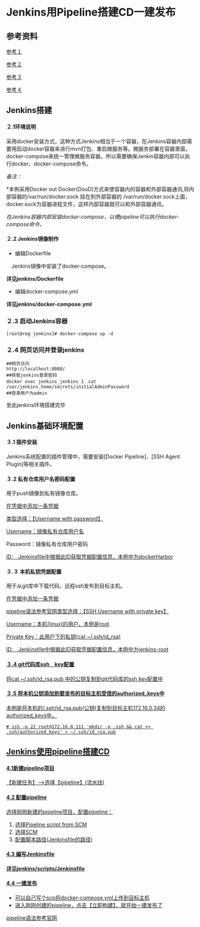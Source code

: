 # Jenkins用Pipeline搭建CD一建发布

## 参考资料

[参考１](https://jenkins.io/doc/tutorials/build-a-java-app-with-maven/)

[参考２](https://liatrio.com/building-docker-jenkins-pipelines/)

[参考３](https://code-maze.com/ci-jenkins-docker/)

[参考４](https://jenkins.io/doc/book/pipeline/docker/#using-multiple-containers)



## Jenkins搭建

#### ２.1环境说明

采用docker安装方式，这种方式Jenkins相当于一个容器，在Jenkins容器内部需要用启动docker容器来进行mvn打包、重启微服务等。微服务部署在容器里面，docker-compose来统一管理微服务容器，所以需要确保Jenkin容器内部可以执行docker、docker-compose命令。

*备注：*

*本例采用Docker out Docker(DouD)方式来使容器内的容器和外部容器通讯,将内部容器的/var/run/docker.sock 挂在到外部容器的 /var/run/docker.sock上面，docker.sock为容器进程文件，这样内部容器就可以和外部容器通讯。

*在Jenkins容器内部安装docker-compose，以便pipeline可以执行docker-compose命令。*

#### ２.2 Jenkins镜像制作

- 编辑Dockerfile

　Jenkins镜像中安装了docker-compose。

**详见jenkins/Dockerfile**

- 编辑docker-compose.yml

**详见jenkins/docker-compose.yml**

### ２.3 启动Jenkins容器

```
[root@reg jenkins]# docker-compose up -d
```

### ２.4 网页访问并登录jenkins

```
##网页访问
http://localhost:8080/
##获取jenkins登录密码
docker exec jenkins_jenkins_1　cat /var/jenkins_home/secrets/initialAdminPassword
##登录用户为admin
```

至此jenkins环境搭建完毕

## Jenkins基础环境配置

#### ３.1 插件安装

Jenkins系统配置的插件管理中，需要安装[Docker Pipeline]、[SSH Agent Plugin]等相关插件。

#### ３.2 私有仓库用户名密码配置

用于push镜像到私有镜像仓库。

<u>在凭据中添加一条凭据</u>

<u>类型选择：【Username with password】</u>

<u>Username：镜像私有仓库用户名</u>

Password：镜像私有仓库用户密码	

<u>ID:　Jenkinsfile中根据此ID获取凭据配置信息，本例中为dockerHarbor</u>

#### ３.３ 本机私钥凭据配置

用于从git库中下载代码、远程ssh发布到目标主机。

<u>在凭据中添加一条凭据</u>

<u>pipeline语法参考官网类型选择：【SSH Username with private key】</u>

<u>Username：本机(linux)的用户，本例是root</u>

<u>Private Key：此用户下的私钥(cat ~/.ssh/id_rsa)</u>

<u>ID:　Jenkinsfile中根据此ID获取凭据配置信息，本例中为jenkins-root

#### ３.4 git代码库ssh　key配置

将cat ~/.ssh/id_rsa.pub 中的公钥复制到git代码库的ssh key配置中

#### ３.5 将本机公钥添加到要发布的目标主机受信的authorized_keys中

本例是将本机的/.ssh/id_rsa.pub(公钥)复制到目标主机172.16.0.34的authorized_keys中。

```
# ssh -p 22 root@172.16.0.111 'mkdir -p .ssh && cat >> .ssh/authorized_keys' < ~/.ssh/id_rsa.pub
```

## Jenkins使用pipeline搭建CD

#### 4.1新建pipeline项目

【新建任务】-->选择【pipeline】(流水线)

#### 4.2 配置pipeline

选择刚刚新建的pipeline项目，配置pipeline：

1. 选择Pipeline script from SCM
2. 选择SCM
3. 配置脚本路径(Jenkinsfile的路径)

#### 4.3 编写Jenkinsfile

**详见jenkins/scripts/Jenkinsfile**

#### 4.4 一建发布

- 可以自己写个scp将docker-compose.yml上传到目标主机
- 进入刚刚创建的pipeline，点击【立即构建】，就开始一建发布了

[pipeline语法参考官网](https://jenkins.io/doc/book/pipeline/syntax/)
